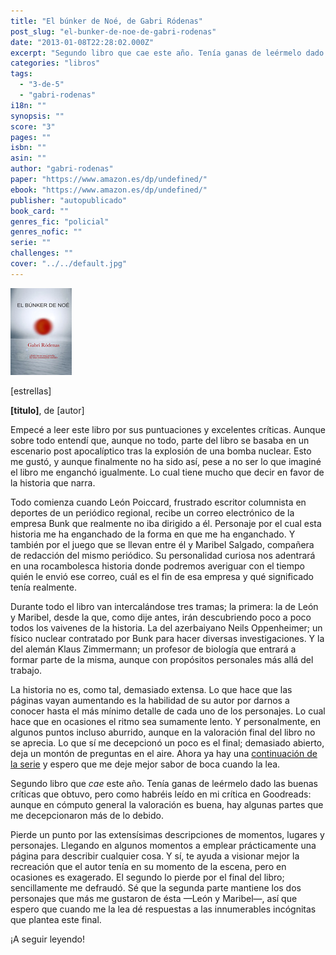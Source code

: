 ```yaml
---
title: "El búnker de Noé, de Gabri Ródenas"
post_slug: "el-bunker-de-noe-de-gabri-rodenas"
date: "2013-01-08T22:28:02.000Z"
excerpt: "Segundo libro que cae este año. Tenía ganas de leérmelo dado las buenas críticas que obtuvo, pero como habréis leído en mi crítica en Goodreads: aunque en cómputo general la valoración es buena, hay algunas partes que me decepcionaron más de lo debido."
categories: "libros"
tags: 
  - "3-de-5"
  - "gabri-rodenas"
i18n: ""
synopsis: ""
score: "3"
pages: ""
isbn: ""
asin: ""
author: "gabri-rodenas"
paper: "https://www.amazon.es/dp/undefined/"
ebook: "https://www.amazon.es/dp/undefined/"
publisher: "autopublicado"
book_card: ""
genres_fic: "policial"
genres_nofic: ""
serie: ""
challenges: ""
cover: "../../default.jpg"
---
```


![[titulo-foto]](images/bunker-noe-p1.jpeg)

\[estrellas\]

**\[titulo\]**, de \[autor\]

Empecé a leer este libro por sus puntuaciones y excelentes críticas. Aunque sobre todo entendí que, aunque no todo, parte del libro se basaba en un escenario post apocalíptico tras la explosión de una bomba nuclear. Esto me gustó, y aunque finalmente no ha sido así, pese a no ser lo que imaginé el libro me enganchó igualmente. Lo cual tiene mucho que decir en favor de la historia que narra.

Todo comienza cuando León Poiccard, frustrado escritor columnista en deportes de un periódico regional, recibe un correo electrónico de la empresa Bunk que realmente no iba dirigido a él. Personaje por el cual esta historia me ha enganchado de la forma en que me ha enganchado. Y también por el juego que se llevan entre él y Maribel Salgado, compañera de redacción del mismo periódico. Su personalidad curiosa nos adentrará en una rocambolesca historia donde podremos averiguar con el tiempo quién le envió ese correo, cuál es el fin de esa empresa y qué significado tenía realmente.

Durante todo el libro van intercalándose tres tramas; la primera: la de León y Maribel, desde la que, como dije antes, irán descubriendo poco a poco todos los vaivenes de la historia. La del azerbaiyano Neils Oppenheimer; un físico nuclear contratado por Bunk para hacer diversas investigaciones. Y la del alemán Klaus Zimmermann; un profesor de biología que entrará a formar parte de la misma, aunque con propósitos personales más allá del trabajo.

La historia no es, como tal, demasiado extensa. Lo que hace que las páginas vayan aumentando es la habilidad de su autor por darnos a conocer hasta el más mínimo detalle de cada uno de los personajes. Lo cual hace que en ocasiones el ritmo sea sumamente lento. Y personalmente, en algunos puntos incluso aburrido, aunque en la valoración final del libro no se aprecia. Lo que sí me decepcionó un poco es el final; demasiado abierto, deja un montón de preguntas en el aire. Ahora ya hay una [continuación de la serie](http://www.goodreads.com/book/show/17163301-estaci-n-orichalcum) y espero que me deje mejor sabor de boca cuando la lea.

Segundo libro que _cae_ este año. Tenía ganas de leérmelo dado las buenas críticas que obtuvo, pero como habréis leído en mi crítica en Goodreads: aunque en cómputo general la valoración es buena, hay algunas partes que me decepcionaron más de lo debido.

Pierde un punto por las extensísimas descripciones de momentos, lugares y personajes. Llegando en algunos momentos a emplear prácticamente una página para describir cualquier cosa. Y sí, te ayuda a visionar mejor la recreación que el autor tenía en su momento de la escena, pero en ocasiones es exagerado. El segundo lo pierde por el final del libro; sencillamente me defraudó. Sé que la segunda parte mantiene los dos personajes que más me gustaron de ésta —León y Maribel—, así que espero que cuando me la lea dé respuestas a las innumerables incógnitas que plantea este final.

¡A seguir leyendo!
